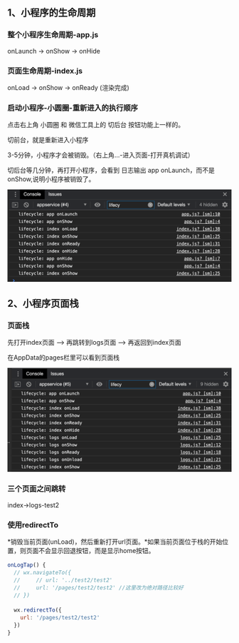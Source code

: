 ## 1、小程序的生命周期

### 整个小程序生命周期-app.js

onLaunch -> onShow -> onHide

### 页面生命周期-index.js

onLoad -> onShow -> onReady (渲染完成)

### 启动小程序-小圆圈-重新进入的执行顺序

点击右上角 小圆圈 和 微信工具上的 切后台 按钮功能上一样的。

切前台，就是重新进入小程序

3-5分钟，小程序才会被销毁。（右上角...-进入页面-打开真机调试）

切后台等几分钟，再打开小程序，会看到 日志输出 app onLaunch，而不是 onShow,说明小程序被销毁了。

![1](../../3-小程序页面生命周期与调试/doc/img/1.png)



## 2、小程序页面栈

### 页面栈

先打开index页面 --> 再跳转到logs页面  --> 再返回到index页面

在AppData的pages栏里可以看到页面栈

 ![2](img/2.png)



### 三个页面之间跳转

index->logs-test2



### 使用redirectTo

*销毁当前页面(unLoad)，然后重新打开url页面。*如果当前页面位于栈的开始位置，则页面不会显示回退按钮，而是显示home按钮。

```javascript
onLogTap() {
  // wx.navigateTo({
  //     // url: '../test2/test2'
  //     url: '/pages/test2/test2' //这里改为绝对路径比较好
  // })

  wx.redirectTo({
    url: '/pages/test2/test2' 
  })
}
```
